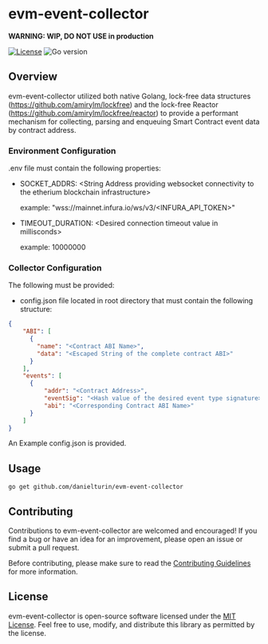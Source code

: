 # evm-event-collector

**WARNING: WIP, DO NOT USE in production**

[![License](https://img.shields.io/badge/license-MIT-blue.svg)](https://github.com/danielturin/evm-event-collector/blob/main/LICENSE)
![Go version](https://img.shields.io/badge/go-1.20-blue.svg)

## Overview
evm-event-collector utilized both native Golang, lock-free data structures (https://github.com/amirylm/lockfree) and the lock-free Reactor (https://github.com/amirylm/lockfree/reactor) to provide a performant mechanism for collecting, parsing and enqueuing Smart Contract event data by contract address. 

### Environment Configuration

.env file must contain the following properties:
* SOCKET_ADDRS: \<String Address providing websocket connectivity to the etherium blockchain infrastructure\>

  example: "wss://mainnet.infura.io/ws/v3/<INFURA_API_TOKEN>"
* TIMEOUT_DURATION: \<Desired connection timeout value in millisconds\>

  example: 10000000

### Collector Configuration
The following must be provided:

* config.json file located in root directory that must contain the following structure:

```json
{
    "ABI": [
      {
        "name": "<Contract ABI Name>",
        "data": "<Escaped String of the complete contract ABI>" 
      }
    ],
    "events": [
      { 
          "addr": "<Contract Address>", 
          "eventSig": "<Hash value of the desired event type signature>", 
          "abi": "<Corresponding Contract ABI Name>"
      }
    ]
}
```

An Example config.json is provided.

## Usage

```shell
go get github.com/danielturin/evm-event-collector
```

## Contributing

Contributions to evm-event-collector are welcomed and encouraged! If you find a bug or have an idea for an improvement, please open an issue or submit a pull request.

Before contributing, please make sure to read the [Contributing Guidelines](CONTRIBUTING.md) for more information.

## License

evm-event-collector is open-source software licensed under the [MIT License](LICENSE). Feel free to use, modify, and distribute this library as permitted by the license.
